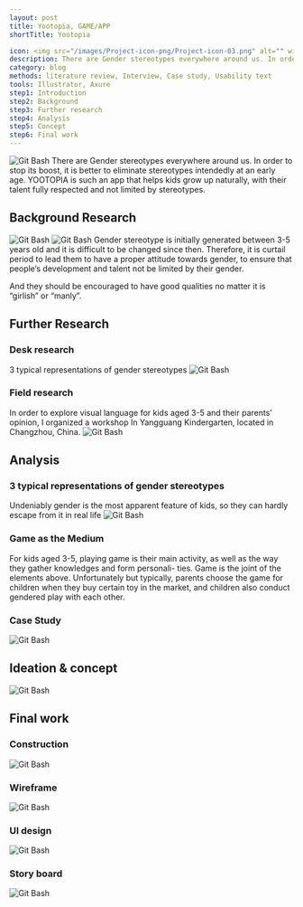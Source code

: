 ```yaml
---
layout: post
title: Yootopia, GAME/APP
shortTitle: Yootopia

icon: <img src="/images/Project-icon-png/Project-icon-03.png" alt="" width="100"/>
description: There are Gender stereotypes everywhere around us. In order to stop its boost, it is better to eliminate stereotypes intendedly at an early age. YOOTOPIA is such an app that helps kids grow up naturally, with their talent fully respected and not limited by stereotypes.
category: blog
methods: literature review, Interview, Case study, Usability text
tools: Illustrator, Axure
step1: Introduction
step2: Background
step3: Further research
step4: Analysis
step5: Concept
step6: Final work
---
```


<head>
</head>


<body>
<div id="step1" class="dowebok">
<p><img alt="Git Bash" src="/Yootopia-img/Yootopia-img-01.jpg"/>
There are Gender stereotypes everywhere around us. In order to stop its boost, it is better to eliminate stereotypes intendedly at an early age. YOOTOPIA is such an app that helps kids grow up naturally, with their talent fully respected and not limited by stereotypes.</p>

</div>

<div id="step2" class="dowebok">

<h2>Background Research</h2>

<p><img alt="Git Bash" src="/Yootopia-img/Yootopia-img-02.jpg"/>
<img alt="Git Bash" src="/Yootopia-img/Yootopia-img-03.jpg"/>
Gender stereotype is initially generated between 3-5 years old and it is difficult to be changed since then. Therefore, it is curtail period to lead them to have a proper attitude towards gender, to ensure that people‘s development and talent not be limited by their gender. </p>

<p>And they should be encouraged to have good qualities no matter it is “girlish” or “manly”.</p>

</div>

<div id="step3" class="dowebok">

<h2>Further Research</h2>

<h3>Desk research</h3>

<p>3 typical representations of gender stereotypes
<img alt="Git Bash" src="/Yootopia-img/Yootopia-img-04.jpg"/></p>

<h3>Field research</h3>

<p>In order to explore visual language for kids aged 3-5 and their parents’ opinion, I organized  a workshop In Yangguang Kindergarten, located in Changzhou, China.
<img alt="Git Bash" src="/Yootopia-img/Yootopia-img-05.jpg"/></p>

</div>

<div id="step4" class="dowebok">

<h2>Analysis</h2>

<h3>3 typical representations of gender stereotypes</h3>

<p>Undeniably gender is the most apparent feature of kids, so they can hardly escape from it in real life
<img alt="Git Bash" src="/Yootopia-img/Yootopia-img-06.jpg"/></p>

<h3>Game as the Medium</h3>

<p>For kids aged 3-5, playing game is their main activity, as well as the way they gather knowledges and form personali- ties. Game is the joint of the elements above. Unfortunately but typically, parents choose the game for children when they buy certain toy in the market, and children also conduct gendered play with each other.</p>

<h3>Case Study</h3>

<p><img alt="Git Bash" src="/Yootopia-img/Yootopia-img-07.jpg"/></p>

</div>

<div id="step5" class="dowebok">

<h2>Ideation &amp; concept</h2>

<p><img alt="Git Bash" src="/Yootopia-img/Yootopia-img-08.jpg"/></p>

</div>

<div id="step6" class="dowebok">

<h2>Final work</h2>

<h3>Construction</h3>

<p><img alt="Git Bash" src="/Yootopia-img/Yootopia-img-09.jpg"/></p>

<h3>Wireframe</h3>

<p><img alt="Git Bash" src="/Yootopia-img/Yootopia-img-10.jpg"/></p>

<h3>UI design</h3>

<p><img alt="Git Bash" src="/Yootopia-img/Yootopia-img-11.jpg"/></p>

<h3>Story board</h3>

<p><img alt="Git Bash" src="/Yootopia-img/Yootopia-img-12.jpg"/></p>
</div>
</body>
